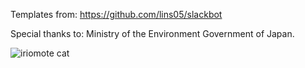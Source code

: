 Templates from: https://github.com/lins05/slackbot

Special thanks to: Ministry of the Environment Government of Japan.

![iriomote cat](https://www.env.go.jp/park/iriomote/guide/img/M19.jpg)
